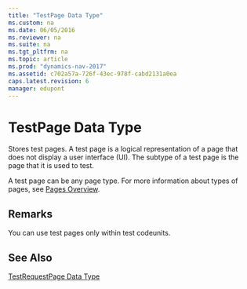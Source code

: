 ```yaml
---
title: "TestPage Data Type"
ms.custom: na
ms.date: 06/05/2016
ms.reviewer: na
ms.suite: na
ms.tgt_pltfrm: na
ms.topic: article
ms.prod: "dynamics-nav-2017"
ms.assetid: c702a57a-726f-43ec-978f-cabd2131a0ea
caps.latest.revision: 6
manager: edupont
---
```

# TestPage Data Type
Stores test pages. A test page is a logical representation of a page that does not display a user interface (UI). The subtype of a test page is the page that it is used to test.  
  
 A test page can be any page type. For more information about types of pages, see [Pages Overview](Pages-Overview.md).  
  
## Remarks  
 You can use test pages only within test codeunits.  
  
## See Also  
 [TestRequestPage Data Type](devenv-testrequestpage-data-type.md)
